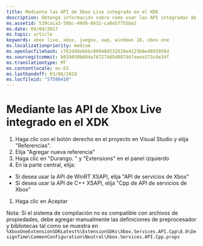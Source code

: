 ```yaml
---
title: Mediante las API de Xbox Live integrado en el XDK
description: Obtenga información sobre cómo usar las API integradas de Xbox Live en el proyecto de Xbox Developer Kit (XDK).
ms.assetid: 539caca3-58bc-49d9-8432-ca8e57755be2
ms.date: 04/04/2017
ms.topic: article
keywords: xbox live, xbox, juegos, uwp, windows 10, xbox one
ms.localizationpriority: medium
ms.openlocfilehash: c762dd8abbbc80948d232610e4123b6e4893936d
ms.sourcegitcommit: b034650b684a767274d5d88746faeea373c8e34f
ms.translationtype: MT
ms.contentlocale: es-ES
ms.lasthandoff: 03/06/2019
ms.locfileid: "57598410"
---
```

# <a name="using-xbox-live-apis-built-into-the-xdk"></a>Mediante las API de Xbox Live integrado en el XDK

1. Haga clic con el botón derecho en el proyecto en Visual Studio y elija "Referencias".
1. Elija "Agregar nueva referencia"
1. Haga clic en "Durango. <build number>" y "Extensions" en el panel izquierdo
1. En la parte central, elija:
- Si desea usar la API de WinRT XSAPI, elija "API de servicios de Xbox"
- Si desea usar la API de C++ XSAPI, elija "Cpp de API de servicios de Xbox"
1. Haga clic en Aceptar

Nota: Si el sistema de compilación no es compatible con archivos de propiedades, debe agregar manualmente las definiciones de preprocesador y bibliotecas tal como se muestra en `%XboxOneExtensionSDKLatest%\ExtensionSDKs\Xbox.Services.API.Cpp\8.0\DesignTime\CommonConfiguration\Neutral\Xbox.Services.API.Cpp.props`
